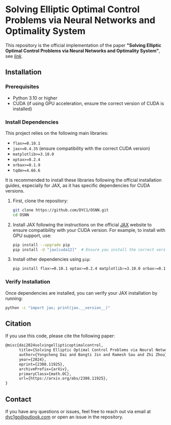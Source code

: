 # Solving Elliptic Optimal Control Problems via Neural Networks and Optimality System

This repository is the official implementation of the paper **"Solving Elliptic Optimal Control Problems via Neural Networks and Optimality System"**, see [*link*](https://arxiv.org/abs/2308.11925). 



## Installation

### Prerequisites
- Python 3.10 or higher
- CUDA (if using GPU acceleration, ensure the correct version of CUDA is installed)

### Install Dependencies

This project relies on the following main libraries:
- `flax>=0.10.1`
- `jax>=0.4.35` (ensure compatibility with the correct CUDA version)
- `matplotlib>=3.10.0`
- `optax>=0.2.4`
- `orbax>=0.1.9`
- `tqdm>=4.66.6`

It is recommended to install these libraries following the official installation guides, especially for JAX, as it has specific dependencies for CUDA versions.

1. First, clone the repository:
   ```bash
   git clone https://github.com/DYC1/OSNN.git
   cd OSNN
   ```

2. Install JAX following the instructions on the official [JAX](https://jax.readthedocs.io/en/latest/quickstart.html) website to ensure compatibility with your CUDA version. For example, to install with GPU support, use:
   ```bash
   pip install --upgrade pip
   pip install -U "jax[cuda12]"  # Ensure you install the correct version for your CUDA
   ```

3. Install other dependencies using `pip`:
   ```bash
   pip install flax>=0.10.1 optax>=0.2.4 matplotlib>=3.10.0 orbax>=0.1.9 tqdm>=4.66.6
   ```

### Verify Installation
Once dependencies are installed, you can verify your JAX installation by running:
```bash
python -c "import jax; print(jax.__version__)"
```

## Citation
If you use this code, please cite the following paper:

```tex
@misc{dai2024solvingellipticoptimalcontrol,
      title={Solving Elliptic Optimal Control Problems via Neural Networks and Optimality System}, 
      author={Yongcheng Dai and Bangti Jin and Ramesh Sau and Zhi Zhou},
      year={2024},
      eprint={2308.11925},
      archivePrefix={arXiv},
      primaryClass={math.OC},
      url={https://arxiv.org/abs/2308.11925}, 
}
```
## Contact
If you have any questions or issues, feel free to reach out via email at dyc1go@outlook.com or open an issue in the repository.